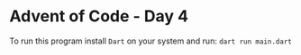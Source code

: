 # Advent of Code - Day 4

To run this program install `Dart` on your system and run: `dart run main.dart`
